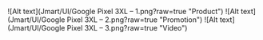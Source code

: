 ![Alt text](Jmart/UI/Google Pixel 3XL – 1.png?raw=true "Product")
![Alt text](Jmart/UI/Google Pixel 3XL – 2.png?raw=true "Promotion")
![Alt text](Jmart/UI/Google Pixel 3XL – 3.png?raw=true "Video")
